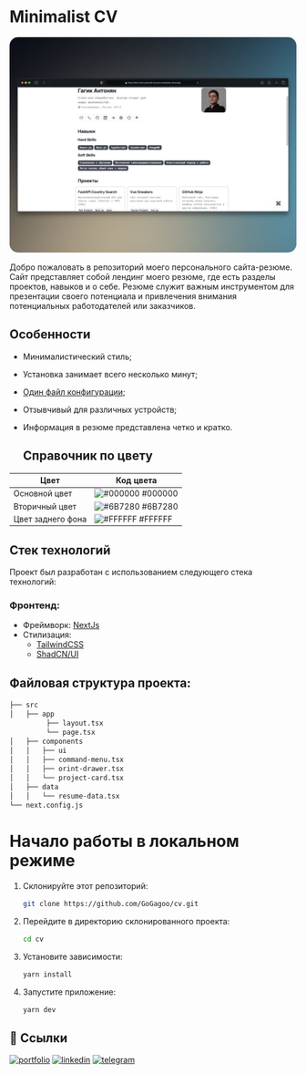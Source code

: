 # Minimalist CV

<img alt='' src="./public/mockup.jpeg" style="border-radius: 15px;">

Добро пожаловать в репозиторий моего персонального сайта-резюме. Сайт представляет собой лендинг моего резюме, где есть разделы проектов, навыков и о себе. Резюме служит важным инструментом для презентации своего потенциала и привлечения внимания потенциальных работодателей или заказчиков.


## Особенности

- Минималистический стиль;
- Установка занимает всего несколько минут;
- [Один файл конфигурации](./src/data/resume-data.tsx);
- Отзывчивый для различных устройств;
- Информация в резюме представлена ​​четко и кратко.


  ## Справочник по цвету
| Цвет             | Код цвета                                                                |
| ----------------- | ------------------------------------------------------------------ |
| Основной цвет | ![#000000](https://via.placeholder.com/10/000000?text=+) #000000 |
| Вторичный цвет | ![#6B7280](https://via.placeholder.com/10/6B7280?text=+) #6B7280 |
| Цвет заднего фона | ![#FFFFFF](https://via.placeholder.com/10/FFFFFF?text=+) #FFFFFF |


## Стек технологий

Проект был разработан с использованием следующего стека технологий:

### Фронтенд:

- Фреймворк: [NextJs](https://nextjs.org/)
- Стилизация:
  - [TailwindCSS](https://tailwindcss.com/)
  - [ShadCN/UI](https://ui.shadcn.com/)


## Файловая структура проекта:


```
├── src
│   ├── app
         ├── layout.tsx
         └── page.tsx
│   ├── components
│   │   ├── ui
│   │   ├── command-menu.tsx
│   │   ├── orint-drawer.tsx
│   │   └── project-card.tsx
│   ├── data
│   │   └── resume-data.tsx
└── next.config.js 
 ```



# Начало работы в локальном режиме

1. Склонируйте этот репозиторий:

   ```bash
   git clone https://github.com/GoGagoo/cv.git
   ```

2. Перейдите в директорию склонированного проекта:

   ```bash
   cd cv
   ```

3. Установите зависимости:

   ```bash
   yarn install
   ```

4. Запустите приложение:

   ```bash
   yarn dev

## 🔗 Ссылки
[![portfolio](https://img.shields.io/badge/my_portfolio-000?style=for-the-badge&logo=ko-fi&logoColor=white)](https://gogagoo-portfolio.vercel.app/)
[![linkedin](https://img.shields.io/badge/linkedin-0A66C2?style=for-the-badge&logo=linkedin&logoColor=white)](https://www.linkedin.com/in/gagikantonyan/)
[![telegram](https://img.shields.io/badge/telegram-1DA1F2?style=for-the-badge&logo=telegram&logoColor=white)](https://t.me/doubleG_json)

